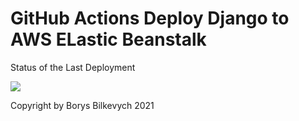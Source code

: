 # GitHub Actions Deploy Django to AWS ELastic Beanstalk

Status of the Last Deployment

<img src="https://github.com/Boniker/Testing-GitHub_Actions-for_AWS-S3-Bucket/workflows/CI-CD-Pipeline-to-AWS-ElasticBeanstalk/badge.svg?branch=main">
<br>

Copyright by Borys Bilkevych 2021
